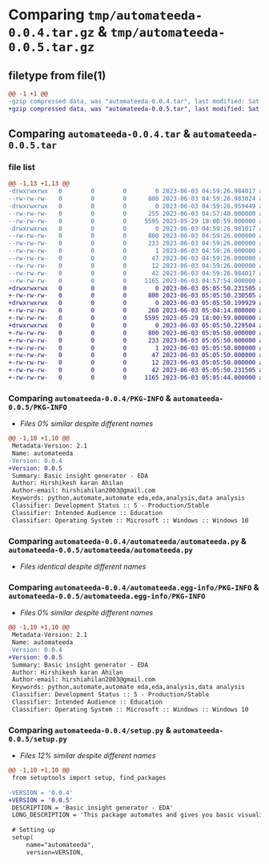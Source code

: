 # Comparing `tmp/automateeda-0.0.4.tar.gz` & `tmp/automateeda-0.0.5.tar.gz`

## filetype from file(1)

```diff
@@ -1 +1 @@
-gzip compressed data, was "automateeda-0.0.4.tar", last modified: Sat Jun  3 04:59:26 2023, max compression
+gzip compressed data, was "automateeda-0.0.5.tar", last modified: Sat Jun  3 05:05:50 2023, max compression
```

## Comparing `automateeda-0.0.4.tar` & `automateeda-0.0.5.tar`

### file list

```diff
@@ -1,13 +1,13 @@
-drwxrwxrwx   0        0        0        0 2023-06-03 04:59:26.984017 automateeda-0.0.4/
--rw-rw-rw-   0        0        0      800 2023-06-03 04:59:26.983024 automateeda-0.0.4/PKG-INFO
-drwxrwxrwx   0        0        0        0 2023-06-03 04:59:26.959449 automateeda-0.0.4/automateeda/
--rw-rw-rw-   0        0        0      255 2023-06-03 04:57:40.000000 automateeda-0.0.4/automateeda/__init__.py
--rw-rw-rw-   0        0        0     5595 2023-05-29 18:00:59.000000 automateeda-0.0.4/automateeda/automateeda.py
-drwxrwxrwx   0        0        0        0 2023-06-03 04:59:26.981017 automateeda-0.0.4/automateeda.egg-info/
--rw-rw-rw-   0        0        0      800 2023-06-03 04:59:26.000000 automateeda-0.0.4/automateeda.egg-info/PKG-INFO
--rw-rw-rw-   0        0        0      233 2023-06-03 04:59:26.000000 automateeda-0.0.4/automateeda.egg-info/SOURCES.txt
--rw-rw-rw-   0        0        0        1 2023-06-03 04:59:26.000000 automateeda-0.0.4/automateeda.egg-info/dependency_links.txt
--rw-rw-rw-   0        0        0       47 2023-06-03 04:59:26.000000 automateeda-0.0.4/automateeda.egg-info/requires.txt
--rw-rw-rw-   0        0        0       12 2023-06-03 04:59:26.000000 automateeda-0.0.4/automateeda.egg-info/top_level.txt
--rw-rw-rw-   0        0        0       42 2023-06-03 04:59:26.984017 automateeda-0.0.4/setup.cfg
--rw-rw-rw-   0        0        0     1165 2023-06-03 04:57:54.000000 automateeda-0.0.4/setup.py
+drwxrwxrwx   0        0        0        0 2023-06-03 05:05:50.231505 automateeda-0.0.5/
+-rw-rw-rw-   0        0        0      800 2023-06-03 05:05:50.230505 automateeda-0.0.5/PKG-INFO
+drwxrwxrwx   0        0        0        0 2023-06-03 05:05:50.199929 automateeda-0.0.5/automateeda/
+-rw-rw-rw-   0        0        0      260 2023-06-03 05:04:14.000000 automateeda-0.0.5/automateeda/__init__.py
+-rw-rw-rw-   0        0        0     5595 2023-05-29 18:00:59.000000 automateeda-0.0.5/automateeda/automateeda.py
+drwxrwxrwx   0        0        0        0 2023-06-03 05:05:50.229504 automateeda-0.0.5/automateeda.egg-info/
+-rw-rw-rw-   0        0        0      800 2023-06-03 05:05:50.000000 automateeda-0.0.5/automateeda.egg-info/PKG-INFO
+-rw-rw-rw-   0        0        0      233 2023-06-03 05:05:50.000000 automateeda-0.0.5/automateeda.egg-info/SOURCES.txt
+-rw-rw-rw-   0        0        0        1 2023-06-03 05:05:50.000000 automateeda-0.0.5/automateeda.egg-info/dependency_links.txt
+-rw-rw-rw-   0        0        0       47 2023-06-03 05:05:50.000000 automateeda-0.0.5/automateeda.egg-info/requires.txt
+-rw-rw-rw-   0        0        0       12 2023-06-03 05:05:50.000000 automateeda-0.0.5/automateeda.egg-info/top_level.txt
+-rw-rw-rw-   0        0        0       42 2023-06-03 05:05:50.231505 automateeda-0.0.5/setup.cfg
+-rw-rw-rw-   0        0        0     1165 2023-06-03 05:05:44.000000 automateeda-0.0.5/setup.py
```

### Comparing `automateeda-0.0.4/PKG-INFO` & `automateeda-0.0.5/PKG-INFO`

 * *Files 0% similar despite different names*

```diff
@@ -1,10 +1,10 @@
 Metadata-Version: 2.1
 Name: automateeda
-Version: 0.0.4
+Version: 0.0.5
 Summary: Basic insight generator - EDA
 Author: Hirshikesh karan Ahilan
 Author-email: hirshiahilan2003@gmail.com
 Keywords: python,automate,automate eda,eda,analysis,data analysis
 Classifier: Development Status :: 5 - Production/Stable
 Classifier: Intended Audience :: Education
 Classifier: Operating System :: Microsoft :: Windows :: Windows 10
```

### Comparing `automateeda-0.0.4/automateeda/automateeda.py` & `automateeda-0.0.5/automateeda/automateeda.py`

 * *Files identical despite different names*

### Comparing `automateeda-0.0.4/automateeda.egg-info/PKG-INFO` & `automateeda-0.0.5/automateeda.egg-info/PKG-INFO`

 * *Files 0% similar despite different names*

```diff
@@ -1,10 +1,10 @@
 Metadata-Version: 2.1
 Name: automateeda
-Version: 0.0.4
+Version: 0.0.5
 Summary: Basic insight generator - EDA
 Author: Hirshikesh karan Ahilan
 Author-email: hirshiahilan2003@gmail.com
 Keywords: python,automate,automate eda,eda,analysis,data analysis
 Classifier: Development Status :: 5 - Production/Stable
 Classifier: Intended Audience :: Education
 Classifier: Operating System :: Microsoft :: Windows :: Windows 10
```

### Comparing `automateeda-0.0.4/setup.py` & `automateeda-0.0.5/setup.py`

 * *Files 12% similar despite different names*

```diff
@@ -1,10 +1,10 @@
 from setuptools import setup, find_packages
 
-VERSION = '0.0.4'
+VERSION = '0.0.5'
 DESCRIPTION = 'Basic insight generator - EDA'
 LONG_DESCRIPTION = 'This package automates and gives you basic visualization of the data, before using the package please install the required lib, the list of lib are mentioned in the __init__.py file in the git hub - https://github.com/Hirshikesh2003/Automate_EDA'
 
 # Setting up
 setup(
     name="automateeda",
     version=VERSION,
```

